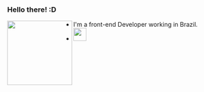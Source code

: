 ### Hello there! :D

<div>
<img align=left src="https://user-images.githubusercontent.com/86322489/159967358-8e245b48-ee91-4130-afbf-6ba545924985.gif" width="150" height="150" />
  <ul>
    <li>I'm a front-end Developer working in Brazil.</li>
    <li><img src="https://cdn.jsdelivr.net/gh/devicons/devicon/icons/html5/html5-original.svg" width="30" height="30" list-style=none/></li>
  </ul>
</div>





